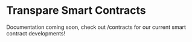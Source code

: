 # Transpare Smart Contracts

Documentation coming soon, check out /contracts for our current smart contract developments!
